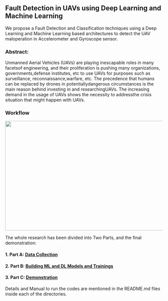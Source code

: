 ## Fault Detection in UAVs using Deep Learning and Machine Learning

We propose a Fault Detection and Classification techniques using a Deep Learning and Machine Learning based architectures to detect the UAV maloperation in Accelerometer and Gyroscope sensor.

### Abstract:
Unmanned Aerial Vehicles (UAVs) are playing inescapable roles in many facetsof engineering, and their proliferation is pushing many organizations, governments,defense institutes, etc to use UAVs for purposes such as surveillance, reconnaissance,warfare, etc.  The precedence that humans can be replaced by drones in potentiallydangerous  circumstances  is  the  main  reason  behind  investing  in  and  researchingUAVs.  The increasing demand in the usage of UAVs shows the necessity to addressthe crisis situation that might happen with UAVs.

### Workflow
<kbd><img src="https://github.com/Niloy-Chakraborty/FDD-in-UAV-using-Deep-Learning/blob/master/ML_DL/misc_images/WorkFlow.png" width="600" height="350"></kbd>

The whole research has been divided into Two Parts, and the final demonstration:
#### 1. Part A: [Data Collection](https://github.com/Niloy-Chakraborty/FDD-in-UAV-using-Deep-Learning/tree/master/parrotMinidroneWaypointFollower)
#### 2. Part B: [Building ML and DL Models and Trainings](https://github.com/Niloy-Chakraborty/FDD-in-UAV-using-Deep-Learning/tree/master/ML_DL)
#### 3. Part C: [Demonstration](https://github.com/Niloy-Chakraborty/FDD-in-UAV-using-Deep-Learning/tree/master/Demonstration)

Details and Manual to run the codes are mentioned in the README.md files inside each of the directories. 

